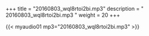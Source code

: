 +++
title = "20160803_wql8rtoi2bi.mp3"
description = " 20160803_wql8rtoi2bi.mp3 "
weight = 20
+++

{{< myaudio01 mp3="20160803_wql8rtoi2bi.mp3" >}}

